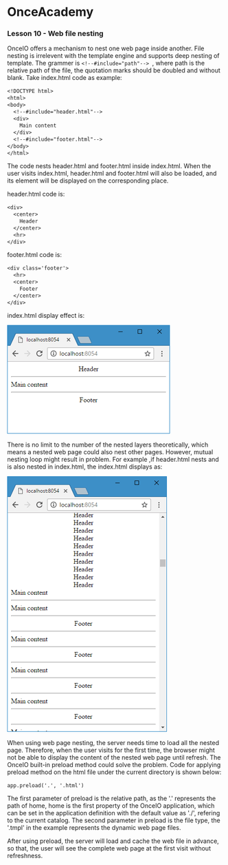 # OnceAcademy
### Lesson 10 - Web file nesting 


OnceIO 
offers a mechanism to nest one web page inside another. File nesting is irrelevent with the template engine and supports deep nesting of template. The grammer is `<!--#include="path"--> `, where path is the relative path of the file, the quotation marks should be doubled and without blank. Take index.html code as example:

	<!DOCTYPE html>
	<html>
	<body>
	  <!--#include="header.html"--> 
	  <div> 
	    Main content 
	  </div>
	  <!--#include="footer.html"--> 
	</body>
	</html>

The code nests header.html and footer.html inside index.html. When the user visits index.html, header.html and footer.html will also be loaded, and its element will be displayed on the corresponding place.
  
header.html code is:

	<div>
	  <center>
	    Header
	  </center>
	  <hr>
	</div>

footer.html code is:

	<div class='footer'>
	  <hr>
	  <center>
	    Footer
	  </center>
	</div>
  
index.html display effect is:  
  
![index.html display effect][1] 
  
There is no limit to the number of the nested layers theoretically, which means a nested web page could also nest other pages.  However, mutual nesting loop might result in problem. For example ,if header.html nests and is also nested in index.html, the index.html displays as:
  
![mutual nesting effect of index.html][2] 
  

When using web page nesting, the server needs time to load all the nested page. Therefore, when the user visits for the first time, the browser might not be able to display the content of the nested web page until refresh. The OnceIO built-in preload method could solve the problem. Code for applying preload method on the html file under the current directory is shown below:

	app.preload('.', '.html')


The first parameter of preload is the relative path, as the '.' represents the path of home, home is the first property of the OnceIO application, which can be set in the application definition with the default value as './', refering to the current catalog. The second parameter in preload is the file type, the '.tmpl' in the example represents the dynamic web page files.

After using preload, the server will load and cache the web file in advance, so that, the user will see the complete web page at the first visit without refreshness.




[1]: https://raw.githubusercontent.com/OnceDoc/images/gh-pages/OnceAcademy/webpage_nesting/index_webpage.png
[2]: https://raw.githubusercontent.com/OnceDoc/images/gh-pages/OnceAcademy/webpage_nesting/mutual_nesting.png
